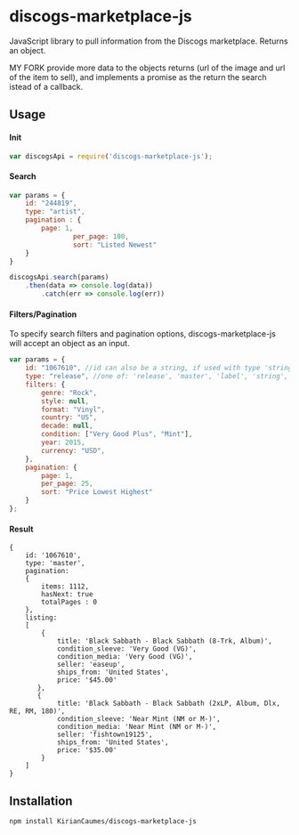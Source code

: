 # discogs-marketplace-js

JavaScript library to pull information from the Discogs marketplace.  Returns an object.

MY FORK provide more data to the objects returns (url of the image and url of the item to sell), and implements a promise as the return the search istead of a callback.

## Usage

#### Init

````javascript
var discogsApi = require('discogs-marketplace-js');
````

#### Search
````javascript
var params = {
	id: "244819",
	type: "artist",
	pagination : {
		page: 1,
            	per_page: 100,
            	sort: "Listed Newest"
	}
}

discogsApi.search(params)
	.then(data => console.log(data))
        .catch(err => console.log(err))
````


#### Filters/Pagination
To specify search filters and pagination options, discogs-marketplace-js will accept an object as an input.

````javascript
var params = {
	id: "1067610", //id can also be a string, if used with type 'string'
	type: "release", //one of: 'release', 'master', 'label', 'string', OR 'artist' (with artist ID)
	filters: {
		genre: "Rock",
		style: null,
		format: "Vinyl",
		country: "US",
		decade: null,
		condition: ["Very Good Plus", "Mint"],
		year: 2015,
		currency: "USD",
	},
	pagination: {
		page: 1,
		per_page: 25,
		sort: "Price Lowest Highest"
	}
};
````

#### Result

````
{
	id: '1067610',
	type: 'master',
	pagination: 
	{ 
		items: 1112, 
		hasNext: true
		totalPages : 0 
	},
  	listing: 
   	[ 
   		{	
   			title: 'Black Sabbath - Black Sabbath (8-Trk, Album)',
			condition_sleeve: 'Very Good (VG)',
			condition_media: 'Very Good (VG)',
			seller: 'easeup',
			ships_from: 'United States',
			price: '$45.00' 
	   },
	   { 
	   		title: 'Black Sabbath - Black Sabbath (2xLP, Album, Dlx, RE, RM, 180)',
			condition_sleeve: 'Near Mint (NM or M-)',
			condition_media: 'Near Mint (NM or M-)',
			seller: 'fishtown19125',
			ships_from: 'United States',
			price: '$35.00' 
		}
	]
}
````


## Installation

```sh
npm install KirianCaumes/discogs-marketplace-js
```
